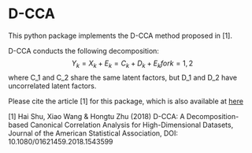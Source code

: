 # D-CCA
This python package implements the D-CCA method proposed in [1].

D-CCA conducts the following decomposition:
$$
Y_k =  X_k + E_k = C_k + D_k + E_k for k=1,2
$$
where C_1 and C_2 share the same latent factors, but D_1 and D_2 have uncorrelated latent factors.


Please cite the article [1] for this package, which is also available at [here](https://www.researchgate.net/publication/329691934_D-CCA_A_Decomposition-based_Canonical_Correlation_Analysis_for_High-Dimensional_Datasets)

[1] Hai Shu, Xiao Wang & Hongtu Zhu (2018) D-CCA: A Decomposition-based Canonical Correlation Analysis for High-Dimensional Datasets, Journal of the American Statistical Association, DOI: 10.1080/01621459.2018.1543599 

